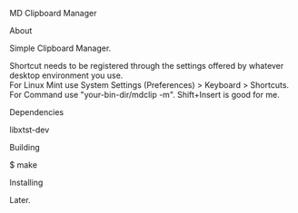 MD Clipboard Manager


About

Simple Clipboard Manager. 

Shortcut needs to be registered through the settings offered by whatever desktop environment you use.\
For Linux Mint use System Settings (Preferences) > Keyboard > Shortcuts. For Command use "your-bin-dir/mdclip -m".
Shift+Insert is good for me.


Dependencies

libxtst-dev


Building

$ make


Installing

Later.

